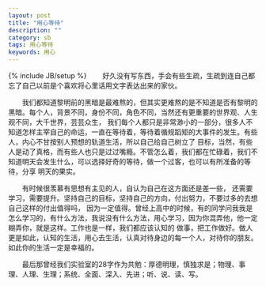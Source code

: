 ```yaml
---
layout: post
title: "用心等待"
description: ""
category: sb
tags: 用心等待
keywords: 用心
---
```

{% include JB/setup %}
　　好久没有写东西，手会有些生疏，生疏到连自己都忘了自己以前是个喜欢将心里话用文字表达出来的家伙。

　　我们都知道黎明前的黑暗是最难熬的，但其实更难熬的是不知道是否有黎明的黑暗。每个人，背景不同，身份不同，角色不同，当然还有更重要的世界观、人生观不同，大千世界，芸芸众生，
我们每个人都只是非常渺小的一部分，很多人不知道怎样主宰自己的命运，一直在等待着，等待着循规蹈矩的大事件的发生。有些人，内心不甘按别人预想的轨道生活，所以自己给自己树立了
目标，当然，有些人是动了真格，而有些人也只是过过嘴瘾。不管怎么着，我们都在忙碌着，我们不知道明天会发生什么，可以选择好奇的等待，做一个过客，也可以有所准备的等待，分享
明天的果实。

　　有时候很羡慕有思想有主见的人，自认为自己在这方面还是差一些， 还需要学习，需要提升。坚持自己的目标，坚持自己的方向，付出努力，不要过多的去想自己这样的付出值得吗，
因为一定值得。曾经上高中的时候，有的同学问我我是怎么学习的，有什么方法，我说没有什么方法，用心学习，因为你混弄他，他一定糊弄你，就是这样。工作也是一样，我们都应该认知的
做事，把工作做好。做人更是如此，认知的生活，用心去生活，认真对待身边的每一个人，对待你的朋友。如此你的生活一定是幸福的。

　　最后那曾经我们实验室的28字作为共勉：厚德明理，慎独求是；物理、事理、人理、生理；系统、全面、深入、先进；听、说、读、写。
